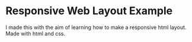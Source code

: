# Responsive Web Layout Example
I made this with the aim of learning how to make a responsive html layout. Made with html and css.
